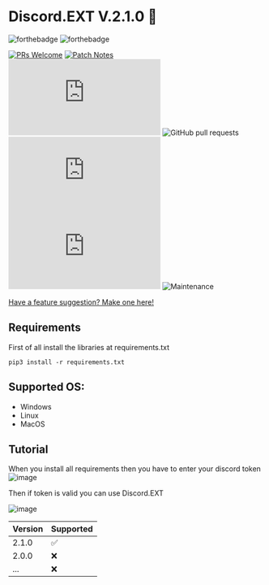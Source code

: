 Discord.EXT V.2.1.0 🍌
===================

![forthebadge](https://forthebadge.com/images/badges/made-with-python.svg)
![forthebadge](http://forthebadge.com/images/badges/built-with-love.svg)

[![PRs Welcome](https://img.shields.io/badge/PRs-welcome-brightgreen.svg?style=shields)](http://makeapullrequest.com)
[![Patch Notes](https://img.shields.io/badge/Patch-Notes-brightgreen.svg?style=shields)](http://github.com/RaySoftworks/Discord.EXT/blob/main/PatchNotes.md)
![GitHub issues](https://img.shields.io/github/issues/RaySoftworks/Discord.EXT)
![GitHub pull requests](https://img.shields.io/github/issues-pr/RaySoftworks/Discord.EXT/pulls)
![Latest Relase](https://img.shields.io/github/v/release/RaySoftworks/Discord.EXT)
![License](https://img.shields.io/github/license/RaySoftworks/Discord.EXT)
![Maintenance](https://img.shields.io/maintenance/Yes/2024)

[Have a feature suggestion? Make one here!](https://github.com/the-cult-of-integral/discord-raidkit/discussions/categories/ideas)


## Requirements
First of all install the libraries at requirements.txt
```
pip3 install -r requirements.txt
```

## Supported OS:

- Windows
- Linux
- MacOS


## Tutorial
When you install all requirements then you have to enter your discord token
![image](https://github.com/RaySoftworks/Discord.EXT/assets/130923455/04929c65-ca86-4731-9886-48aa951e6103)


Then if token is valid you can use Discord.EXT

![image](https://github.com/RaySoftworks/Discord.EXT/assets/130923455/3d14582b-3ba8-4321-ab23-669f85f6c82f)

| Version | Supported          |
| ------- | ------------------ |
| 2.1.0   | :white_check_mark: |
| 2.0.0   | :x:                |
|  ...    | :x:                |
